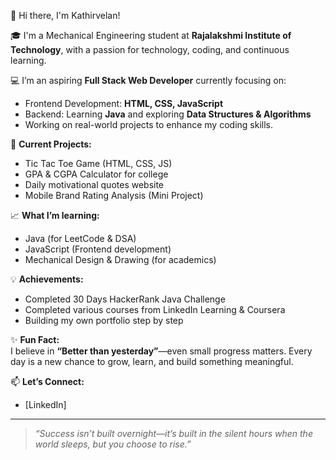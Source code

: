  👋 Hi there, I'm Kathirvelan!

🎓 I'm a Mechanical Engineering student at **Rajalakshmi Institute of Technology**, with a passion for technology, coding, and continuous learning.

💻 I’m an aspiring **Full Stack Web Developer** currently focusing on:
- Frontend Development: **HTML, CSS, JavaScript**
- Backend: Learning **Java** and exploring **Data Structures & Algorithms**
- Working on real-world projects to enhance my coding skills.

🚀 **Current Projects:**
- Tic Tac Toe Game (HTML, CSS, JS)
- GPA & CGPA Calculator for college
- Daily motivational quotes website
- Mobile Brand Rating Analysis (Mini Project)

📈 **What I’m learning:**
- Java (for LeetCode & DSA)
- JavaScript (Frontend development)
- Mechanical Design & Drawing (for academics)

💡 **Achievements:**
- Completed 30 Days HackerRank Java Challenge
- Completed various courses from LinkedIn Learning & Coursera
- Building my own portfolio step by step

✨ **Fun Fact:**  
I believe in **“Better than yesterday”**—even small progress matters. Every day is a new chance to grow, learn, and build something meaningful.

📫 **Let’s Connect:**
- [LinkedIn]

---

> *“Success isn’t built overnight—it’s built in the silent hours when the world sleeps, but you choose to rise.”*

